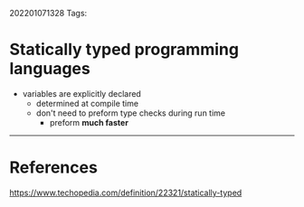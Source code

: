 202201071328
Tags: 

# Statically typed programming languages
- variables are explicitly declared
	- determined at compile time
	- don't need to preform type checks during run time
		- preform **much faster**

	

---
# References
https://www.techopedia.com/definition/22321/statically-typed
